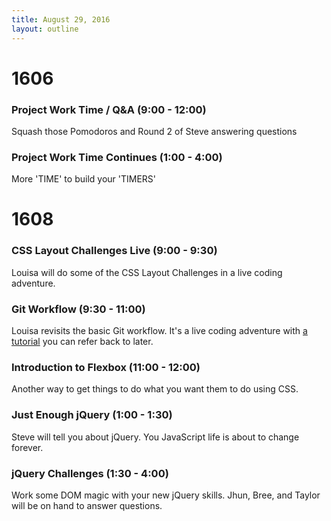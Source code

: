 ```yaml
---
title: August 29, 2016
layout: outline
---
```


# 1606

### Project Work Time / Q&A (9:00 - 12:00)

Squash those Pomodoros and Round 2 of Steve answering questions

### Project Work Time Continues (1:00 - 4:00)

More 'TIME' to build your 'TIMERS'

# 1608

### CSS Layout Challenges Live (9:00 - 9:30)

Louisa will do some of the CSS Layout Challenges in a live coding adventure.

### Git Workflow (9:30 - 11:00)

Louisa revisits the basic Git workflow. It's a live coding adventure with [a tutorial](http://frontend.turing.io/lessons/basic-git-workflow.html) you can refer back to later.

### Introduction to Flexbox (11:00 - 12:00)

Another way to get things to do what you want them to do using CSS.

### Just Enough jQuery (1:00 - 1:30)

Steve will tell you about jQuery. You JavaScript life is about to change forever.  

### jQuery Challenges (1:30 - 4:00)

Work some DOM magic with your new jQuery skills. Jhun, Bree, and Taylor will be on hand to answer questions.

